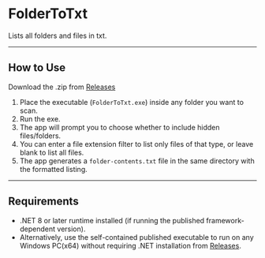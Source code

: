 # FolderToTxt

Lists all folders and files in txt.

---

## How to Use

Download the .zip from [Releases](https://github.com/Krasipeace/FolderToTxt/releases)

1. Place the executable (`FolderToTxt.exe`) inside any folder you want to scan.
2. Run the exe.
3. The app will prompt you to choose whether to include hidden files/folders.
4. You can enter a file extension filter to list only files of that type, or leave blank to list all files.
5. The app generates a `folder-contents.txt` file in the same directory with the formatted listing.

---

## Requirements

- .NET 8 or later runtime installed (if running the published framework-dependent version).
- Alternatively, use the self-contained published executable to run on any Windows PC(x64) without requiring .NET installation from [Releases](https://github.com/Krasipeace/FolderToTxt/releases).
